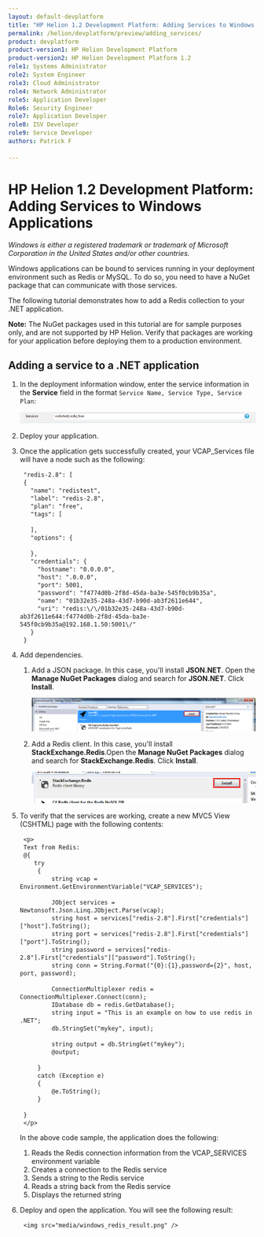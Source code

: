```yaml
---
layout: default-devplatform
title: "HP Helion 1.2 Development Platform: Adding Services to Windows Applications"
permalink: /helion/devplatform/preview/adding_services/
product: devplatform
product-version1: HP Helion Development Platform
product-version2: HP Helion Development Platform 1.2
role1: Systems Administrator 
role2: System Engineer
role3: Cloud Administrator
role4: Network Administrator
role5: Application Developer
Role6: Security Engineer
role7: Application Developer 
role8: ISV Developer
role9: Service Developer
authors: Patrick F

---
```

<!--UNDER REVISION-->

# HP Helion 1.2 Development Platform: Adding Services to Windows Applications 

*Windows is either a registered trademark or trademark of Microsoft Corporation in the United States and/or other countries.*

Windows applications can be bound to services running in your deployment environment such as Redis or MySQL. To do so, you need to have a NuGet package that can communicate with those services. 

The following tutorial demonstrates how to add a Redis collection to your .NET application.

**Note:** The NuGet packages used in this tutorial are for sample purposes only, and are not supported by HP Helion. Verify that packages are working for your application before deploying them to a production environment.

## Adding a service to a .NET application

1. In the deployment information window, enter the service information in the **Service** field in the format <code>Service Name, Service Type, Service Plan</code>:

	<img src="media/windows_services.png" />
2. Deploy your application.
3. Once the application gets successfully created, your VCAP_Services file will have a node such as the following:

		"redis-2.8": [
	    {
	      "name": "redistest",
	      "label": "redis-2.8",
	      "plan": "free",
	      "tags": [
	        
	      ],
	      "options": {
	        
	      },
	      "credentials": {
	        "hostname": "0.0.0.0",
	        "host": ".0.0.0",
	        "port": 5001,
	        "password": "f4774d0b-2f8d-45da-ba3e-545f0cb9b35a",
	        "name": "01b32e35-248a-43d7-b90d-ab3f2611e644",
	        "uri": "redis:\/\/01b32e35-248a-43d7-b90d-ab3f2611e644:f4774d0b-2f8d-45da-ba3e-545f0cb9b35a@192.168.1.50:5001\/"
	      }
	    }
4. Add dependencies.
	1. Add a JSON package. In this case, you'll install **JSON.NET**. Open the **Manage NuGet Packages** dialog and search for **JSON.NET**. Click **Install**. 
	
		<img src="media/windows_nuget_json.png" />
	2. Add a Redis client. In this case, you'll install **StackExchange.Redis**.Open the **Manage NuGet Packages** dialog and search for **StackExchange.Redis**. Click **Install**.
	
		<img src="media/windows_nuget_redis.png" />
5. To verify that the services are working, create a new MVC5 View (CSHTML) page with the following contents:

		<p>
		Text from Redis:
		@{
		   try
		    {                    
		        string vcap = Environment.GetEnvironmentVariable("VCAP_SERVICES");
		
		        JObject services = Newtonsoft.Json.Linq.JObject.Parse(vcap);
		        string host = services["redis-2.8"].First["credentials"]["host"].ToString();
		        string port = services["redis-2.8"].First["credentials"]["port"].ToString();
		        string password = services["redis-2.8"].First["credentials"]["password"].ToString();
		        string conn = String.Format("{0}:{1},password={2}", host, port, password);
		
		        ConnectionMultiplexer redis = ConnectionMultiplexer.Connect(conn);
		        IDatabase db = redis.GetDatabase();                
		        string input = "This is an example on how to use redis in .NET";
		        db.StringSet("mykey", input);
		
		        string output = db.StringGet("mykey");
		        @output;
		
		    }
		    catch (Exception e)
		    {
		        @e.ToString();
		    }
		
		}
		</p>
		
	In the above code sample, the application does the following:
		
	1. Reads the Redis connection information from the VCAP_SERVICES environment variable
	2. Creates a connection to the Redis service
	3. Sends a string to the Redis service
	4. Reads a string back from the Redis service
	5. Displays the returned string
6. Deploy and open the application. You will see the following result:

		<img src="media/windows_redis_result.png" />





